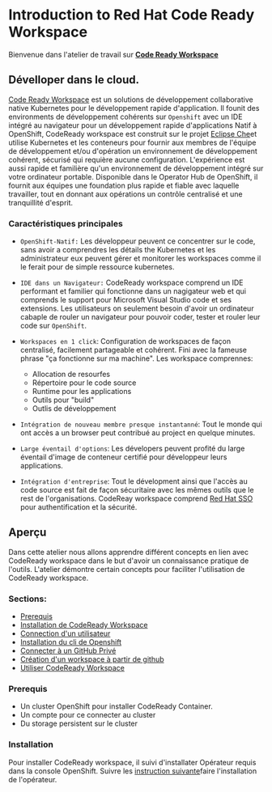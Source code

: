 # Introduction to Red Hat Code Ready Workspace

Bienvenue dans l'atelier de travail sur [**Code Ready Workspace**](https://www.redhat.com/en/technologies/jboss-middleware/codeready-workspaces)


## Dévelloper dans le cloud.

[Code Ready Workspace](https://www.redhat.com/en/technologies/jboss-middleware/codeready-workspaces) est un solutions de développement collaborative native Kubernetes pour le développement rapide d'application. Il founit des environments de développement cohérents sur `Openshift` avec un IDE intégré au navigateur pour un développement rapide d'applications Natif à OpenShift, CodeReady workspace est construit sur le projet [Eclipse Che](https://www.eclipse.org/che/)et utilise Kubernetes et les conteneurs pour fournir aux membres de l'équipe de développement et/ou d'opération un environnement de développement cohérent, sécurisé qui requière aucune configuration. L'expérience est aussi rapide et familière qu'un environnement de développement intégré sur votre ordinateur portable. Disponible dans 
le Operator Hub de OpenShift, il fournit aux équipes une foundation plus rapide et fiable avec laquelle travailler, tout en donnant aux opérations un contrôle centralisé et une tranquillité d'esprit. 

### Caractéristiques principales

* `OpenShift-Natif:` Les développeur peuvent ce concentrer sur le code, sans avoir a comprendres les détails the Kubernetes et les administrateur eux peuvent gérer et monitorer les workspaces comme il le ferait pour de simple ressource kubernetes.

* `IDE dans un Navigateur:` CodeReady workspace comprend un IDE performant et familier qui fonctionne dans un nagigateur web et qui comprends le support pour Microsoft Visual Studio code et ses extensions. Les utilisateurs on seulement besoin d'avoir un ordinateur cabaple de rouler un navigateur pour pouvoir coder, tester et rouler leur code sur `OpenShift`.

* `Workspaces en 1 click`: Configuration de workspaces de façon centralisé, facilement partageable et cohérent. Fini avec la fameuse phrase "ça fonctionne sur ma machine". Les workspace comprennes:
    * Allocation de resourfes
    * Répertoire pour le code source
    * Runtime pour les applications
    * Outils pour "build"
    * Outlis de développement

* `Intégration de nouveau membre presque instantanné`: Tout le monde qui ont accès a un browser peut contribué au project en quelque minutes.

* `Large éventail d'options`: Les dévelopers peuvent profité du large éventail d'image de conteneur certifié pour développeur leurs applications.

* `Intégration d'entreprise`: Tout le dévelopment ainsi que l'accès au code source est fait de façon sécuritaire avec les mêmes outils que le rest de l'organisations.  CodeReay workspace comprend [Red Hat SSO](https://access.redhat.com/products/red-hat-single-sign-on) pour authentification et la sécurité.


## Aperçu

Dans cette atelier nous allons apprendre différent concepts en lien avec CodeReady workspace dans le but d'avoir un connaissance pratique de l'outils. L'atelier démontre certain concepts pour faciliter l'utilisation de CodeReady workspace.

### Sections:
 * [Prerequis](#prerequis)
 * [Installation de CodeReady Workspace](#installation)
 * [Connection d'un utilisateur](docs/user-connection.md)
 * [Installation du cli de Openshift](docs/cli-install.md)   
 * [Connecter à un GitHub Privé](docs/github-private.md)
 * [Création d'un workspace à partir de github](docs/workspace-creation.md)
 * [Utiliser CodeReady Workspace](docs/codeready-howto.md)

### Prerequis

 * Un cluster OpenShift pour installer CodeReady Container.
 * Un compte pour ce connecter au cluster
 * Du storage persistent sur le cluster

### Installation

Pour installer CodeReady workspace, il suivi d'installater Opérateur requis dans la console OpenShift. Suivre les [instruction suivante](docs/install-operator.md)faire l'installation de l'opérateur.